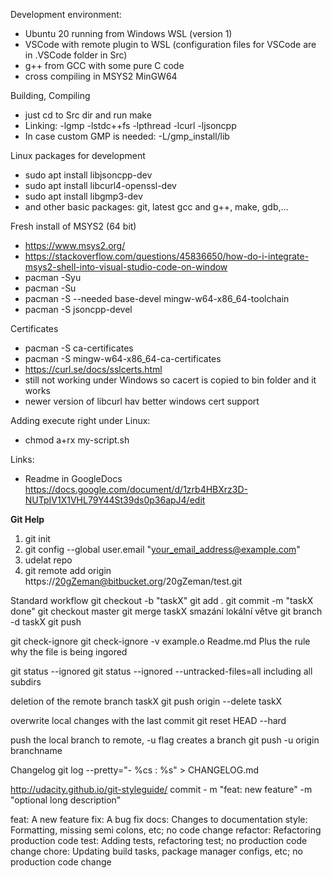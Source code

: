 Development environment:
- Ubuntu 20 running from Windows WSL (version 1)
- VSCode with remote plugin to WSL (configuration files for VSCode are in .VSCode folder in Src)
- g++ from GCC with some pure C code
- cross compiling in MSYS2 MinGW64 

Building, Compiling
- just cd to Src dir and run make 
- Linking: -lgmp -lstdc++fs -lpthread -lcurl -ljsoncpp
- In case custom GMP is needed: -L/gmp_install/lib 

Linux packages for development
- sudo apt install libjsoncpp-dev
- sudo apt install libcurl4-openssl-dev
- sudo apt install libgmp3-dev
- and other basic packages: git, latest gcc and g++, make, gdb,...

Fresh install of MSYS2 (64 bit)
- https://www.msys2.org/
- https://stackoverflow.com/questions/45836650/how-do-i-integrate-msys2-shell-into-visual-studio-code-on-window
- pacman -Syu
- pacman -Su
- pacman -S --needed base-devel mingw-w64-x86_64-toolchain
- pacman -S jsoncpp-devel

Certificates 
- pacman -S ca-certificates
- pacman -S mingw-w64-x86_64-ca-certificates
- https://curl.se/docs/sslcerts.html
- still not working under Windows so cacert is copied to bin folder and it works
- newer version of libcurl hav better windows cert support


Adding execute right under Linux:
- chmod a+rx my-script.sh

Links:
- Readme in GoogleDocs https://docs.google.com/document/d/1zrb4HBXrz3D-NUTpIV1X1VHL79Y44St39ds0p36apJ4/edit


**Git Help**

1. git init
2. git config --global user.email "your_email_address@example.com"
3. udelat repo
4. git remote add origin https://20gZeman@bitbucket.org/20gZeman/test.git


Standard workflow
git checkout -b "taskX"
git add .
git commit -m "taskX done"
git checkout master
git merge taskX
smazání lokální větve
git branch -d taskX
git push

git check-ignore
git check-ignore -v example.o Readme.md
Plus the rule why the file is being ingored

git status --ignored
git status --ignored --untracked-files=all
including all subdirs

deletion of the remote branch taskX
git push origin --delete taskX

overwrite local changes with the last commit
git reset HEAD --hard

push the local branch to remote, -u flag creates a branch
git push -u origin branchname

Changelog
git log --pretty="- %cs : %s" > CHANGELOG.md

http://udacity.github.io/git-styleguide/
commit - m "feat: new feature" -m "optional long description"

feat: A new feature
fix: A bug fix
docs: Changes to documentation
style: Formatting, missing semi colons, etc; no code change
refactor: Refactoring production code
test: Adding tests, refactoring test; no production code change
chore: Updating build tasks, package manager configs, etc; no production code change